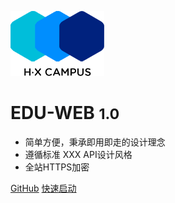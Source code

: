 ![logo](image/logo.png)

# EDU-WEB <small>1.0</small>

* 简单方便，秉承即用即走的设计理念
* 遵循标准 XXX API设计风格
* 全站HTTPS加密


[GitHub](/)
[快速启动](#前言)